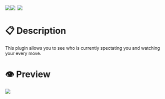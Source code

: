 # ![](https://img.shields.io/badge/-%F0%9F%91%A5%20SpectatorList-%23D2D4C1?style=for-the-badge)![](https://img.shields.io/github/v/tag/TTypiarz/SpectatorList?label=%20&style=for-the-badge) ![](https://img.shields.io/github/downloads/TTypiarz/SpectatorList/total?style=for-the-badge)

# 📋 Description
This plugin allows you to see who is currently spectating you and watching your every move.

# 👁 Preview
![](https://cdn.discordapp.com/attachments/777200142569832469/1118706176935346246/SpectatorList.gif)
